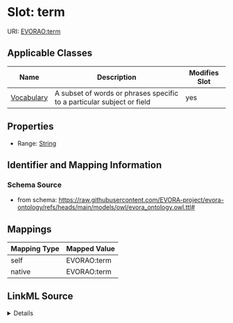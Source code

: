 

# Slot: term



URI: [EVORAO:term](https://raw.githubusercontent.com/EVORA-project/evora-ontology/refs/heads/main/models/owl/evora_ontology.owl.ttl#term)



<!-- no inheritance hierarchy -->





## Applicable Classes

| Name | Description | Modifies Slot |
| --- | --- | --- |
| [Vocabulary](Vocabulary.md) | A subset of words or phrases specific to a particular subject or field |  yes  |







## Properties

* Range: [String](String.md)





## Identifier and Mapping Information







### Schema Source


* from schema: https://raw.githubusercontent.com/EVORA-project/evora-ontology/refs/heads/main/models/owl/evora_ontology.owl.ttl#




## Mappings

| Mapping Type | Mapped Value |
| ---  | ---  |
| self | EVORAO:term |
| native | EVORAO:term |




## LinkML Source

<details>
```yaml
name: term
from_schema: https://raw.githubusercontent.com/EVORA-project/evora-ontology/refs/heads/main/models/owl/evora_ontology.owl.ttl#
rank: 1000
alias: term
domain_of:
- Vocabulary
range: string

```
</details>